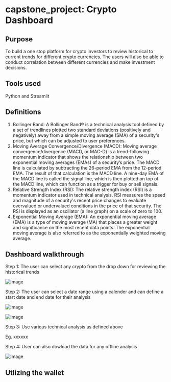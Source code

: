 # capstone_project: Crypto Dashboard

## Purpose
To build a one stop platform for crypto investors to review historical to current trends for different crypto currencies. The users will also be able to conduct correlation between different currencies and make investment decisions.

## Tools used
Python and Streamlit

## Definitions
1. Bollinger Band: A Bollinger Band® is a technical analysis tool defined by a set of trendlines plotted two standard deviations (positively and negatively) away from a  simple moving average (SMA) of a security's price, but which can be adjusted to user preferences.
2. Moving Average Convergence/Divergence (MACD): Moving average convergence/divergence (MACD, or MAC-D) is a trend-following momentum indicator that shows the relationship between two exponential moving averages (EMAs) of a security’s price. The MACD line is calculated by subtracting the 26-period EMA from the 12-period EMA.
The result of that calculation is the MACD line. A nine-day EMA of the MACD line is called the signal line, which is then plotted on top of the MACD line, which can function as a trigger for buy or sell signals.
3. Relative Strength Index (RSI): The relative strength index (RSI) is a momentum indicator used in technical analysis. RSI measures the speed and magnitude of a security's recent price changes to evaluate overvalued or undervalued conditions in the price of that security. The RSI is displayed as an oscillator (a line graph) on a scale of zero to 100.
4. Exponential Moving Average (EMA): An exponential moving average (EMA) is a type of moving average (MA) that places a greater weight and significance on the most recent data points. The exponential moving average is also referred to as the exponentially weighted moving average.

## Dashboard walkthrough

Step 1: The user can select any crypto from the drop down for reviewing the historical trends

![image](https://user-images.githubusercontent.com/107230399/207997162-4d3a8951-a09b-4720-b94f-0fa630d90b98.png)

Step 2: The user can select a date range using a calender and can define a start date and end date for their analysis

![image](https://user-images.githubusercontent.com/107230399/207998637-51081910-b3c2-44f4-b0b7-01174c53d246.png)

![image](https://user-images.githubusercontent.com/107230399/207998695-8053c8ee-0bdb-40a9-a8d2-00c299417770.png)


Step 3: Use various technical analysis as defined above

Eg. xxxxxx

Step 4: User can also dowload the data for any offline analysis

![image](https://user-images.githubusercontent.com/107230399/208001930-5f017c00-ddea-434a-87e3-4f11dd82c46f.png)


## Utlizing the wallet

